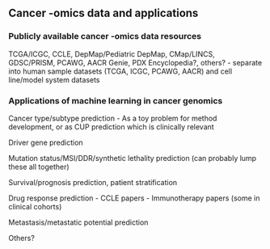 ## Cancer -omics data and applications

### Publicly available cancer -omics data resources

TCGA/ICGC, CCLE, DepMap/Pediatric DepMap, CMap/LINCS, GDSC/PRISM, PCAWG, AACR Genie, PDX Encyclopedia?, others?
    - separate into human sample datasets (TCGA, ICGC, PCAWG, AACR) and cell line/model system datasets

### Applications of machine learning in cancer genomics

Cancer type/subtype prediction
    - As a toy problem for method development, or as CUP prediction which is clinically relevant

Driver gene prediction

Mutation status/MSI/DDR/synthetic lethality prediction (can probably lump these all together)

Survival/prognosis prediction, patient stratification

Drug response prediction
    - CCLE papers
    - Immunotherapy papers (some in clinical cohorts)

Metastasis/metastatic potential prediction

Others?

